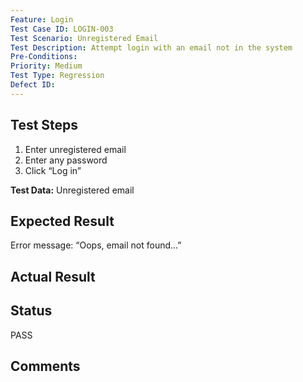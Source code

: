 ```yaml
---
Feature: Login
Test Case ID: LOGIN-003
Test Scenario: Unregistered Email
Test Description: Attempt login with an email not in the system
Pre-Conditions: 
Priority: Medium
Test Type: Regression
Defect ID: 
---
```


## Test Steps
1. Enter unregistered email
2. Enter any password
3. Click “Log in”

**Test Data:** Unregistered email

## Expected Result
Error message: “Oops, email not found...”

## Actual Result


## Status
PASS

## Comments

